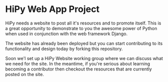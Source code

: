 # HiPy Web App Project

HiPy needs a website to post all it's resources and to promote itself. This is a great opportunity to demonstrate to you the awesome power of Python when used in conjunction with the web framework Django.

The website has already been deployed but you can start contributing to its functionality and design today by forking this repository.

Soon we'l set up a HiPy Website working group where we can discuss what we need for the site. In the meantime, if you're serious about learning becoming a contributor then checkout the resources that are currently posted on the site.
